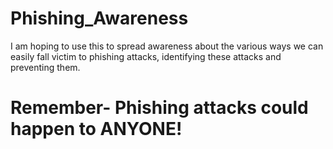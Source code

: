 # Phishing_Awareness
I am hoping to use this to spread awareness about the various ways we can easily fall victim to phishing attacks, identifying these attacks and preventing them.
# Remember- Phishing attacks could happen to ANYONE!
